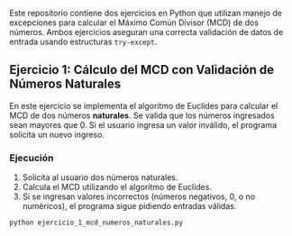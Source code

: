 Este repositorio contiene dos ejercicios en Python que utilizan manejo de excepciones para calcular el Máximo Común Divisor (MCD) de dos números. Ambos ejercicios aseguran una correcta validación de datos de entrada usando estructuras `try-except`.

## Ejercicio 1: Cálculo del MCD con Validación de Números Naturales

En este ejercicio se implementa el algoritmo de Euclides para calcular el MCD de dos números **naturales**. Se valida que los números ingresados sean mayores que 0. Si el usuario ingresa un valor inválido, el programa solicita un nuevo ingreso.

### Ejecución

1. Solicita al usuario dos números naturales.
2. Calcula el MCD utilizando el algoritmo de Euclides.
3. Si se ingresan valores incorrectos (números negativos, 0, o no numéricos), el programa sigue pidiendo entradas válidas.

```bash
python ejercicio_1_mcd_numeros_naturales.py
